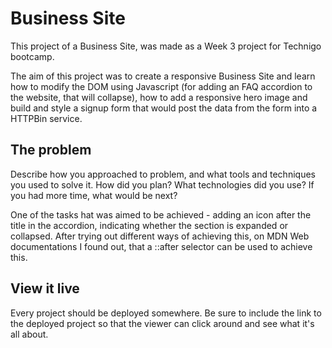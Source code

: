 # Business Site

This project of a Business Site, was made as a Week 3 project for Technigo bootcamp. 

The aim of this project was to create a responsive Business Site and learn how to modify the DOM using Javascript (for adding an FAQ accordion to the website, that will collapse), how to add a responsive hero image and build and style a signup form that would post the data from the form into a HTTPBin service.

## The problem

Describe how you approached to problem, and what tools and techniques you used to solve it. How did you plan? What technologies did you use? If you had more time, what would be next?

One of the tasks hat was aimed to be achieved - adding an icon after the title in the accordion, indicating whether the section is expanded or collapsed. After trying out different ways of achieving this, on MDN Web documentations I found out, that a ::after selector can be used to achieve this. 

## View it live
Every project should be deployed somewhere. Be sure to include the link to the deployed project so that the viewer can click around and see what it's all about.
